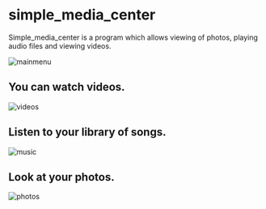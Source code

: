 # simple_media_center
Simple_media_center is a program which allows viewing of photos, playing audio files and viewing videos. 


![mainmenu](https://github.com/mcic20/simple_media_center/assets/100692495/9fd4277f-c128-422a-968c-57e017498293)
## You can watch videos.
![videos](https://github.com/mcic20/simple_media_center/assets/100692495/c2975580-bcc2-4f03-b11c-c0cce663ded5)
## Listen to your library of songs.
![music](https://github.com/mcic20/simple_media_center/assets/100692495/94469e34-03a4-4b92-8dd0-d9f09eb00c76)
## Look at your photos.
![photos](https://github.com/mcic20/simple_media_center/assets/100692495/6c19d1b9-426d-41c7-aa2a-deb7a34b2d3d)


